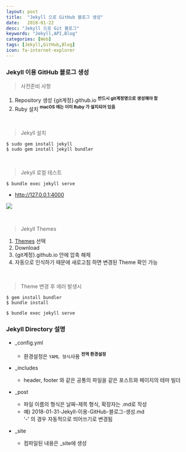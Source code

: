 ```yaml
---
layout: post
title:  "Jekyll 으로 GitHub 블로그 생성"
date:   2018-01-22
desc: "Jekyll 으로 Git 블로그"
keywords: "Jekyll,API,Blog"
categories: [Web]
tags: [Jekyll,GitHub,Blog]
icon: fa-internet-explorer
---
```



### Jekyll 이용 GitHub 블로그 생성

> 사전준비 사항
1. Repository 생성 {git계정}.github.io  **<sup>반드시 git계정명으로 생성해야 함</sup>**
2. Ruby 설치  **<sup>macOS 에는 이미 Ruby 가 설치되어 있음</sup>**

<br>

> Jekyll 설치
```
$ sudo gem install jekyll
$ sudo gem install jekyll bundler
```

<br>

> Jekyll 로컬 테스트
```
$ bundle exec jekyll serve
```
- http://127.0.0.1:4000

![](https://lsy09.github.io/static/assets/img/landing/blogImg.png)

<br>

> Jekyll Themes 
1. [Themes](http://jekyllthemes.org/) 선택
2. Download
3. {git계정}.github.io 안에 압축 해제 
4. 자동으로 인식하기 때문에 새로고침 하면 변경된 Theme 확인 가능

<br>

> Theme 변경 후 에러 발생시 
```
$ gem install bundler
$ bundle install

$ bundle exec jekyll serve
```

### Jekyll Directory 설명
- _config.yml   
    - 환경설정은 `YAML 형식`사용 **<sup>전역 환경설정</sup>**

- _includes
    - header, footer 와 같은 공통의 파일을 같은 포스트와 페이지의 테마 빌더 

- _post
    - 파일 이름의 형식은 날짜-제목 형식, 확장자는 .md로 작성
    - 예) 2018-01-31-Jekyll-이용-GitHub-블로그-생성.md <br>
      '-' 의 경우 자동적으로 띄어쓰기로 변경됨
      
- _site
    - 컴파일된 내용은 _site에 생성